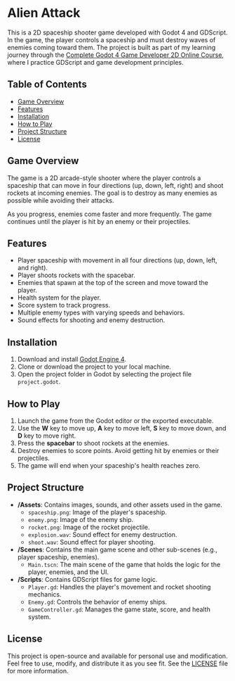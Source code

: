 # Alien Attack

This is a 2D spaceship shooter game developed with Godot 4 and GDScript. In the game, the player controls a spaceship and must destroy waves of enemies coming toward them. The project is built as part of my learning journey through the [Complete Godot 4 Game Developer 2D Online Course](https://www.udemy.com/course/complete-godot-4-game-developer-2d-online-course/), where I practice GDScript and game development principles.

## Table of Contents
- [Game Overview](#game-overview)
- [Features](#features)
- [Installation](#installation)
- [How to Play](#how-to-play)
- [Project Structure](#project-structure)
- [License](#license)

## Game Overview

The game is a 2D arcade-style shooter where the player controls a spaceship that can move in four directions (up, down, left, right) and shoot rockets at incoming enemies. The goal is to destroy as many enemies as possible while avoiding their attacks.

As you progress, enemies come faster and more frequently. The game continues until the player is hit by an enemy or their projectiles.

## Features
- Player spaceship with movement in all four directions (up, down, left, and right).
- Player shoots rockets with the spacebar.
- Enemies that spawn at the top of the screen and move toward the player.
- Health system for the player.
- Score system to track progress.
- Multiple enemy types with varying speeds and behaviors.
- Sound effects for shooting and enemy destruction.

## Installation

1. Download and install [Godot Engine 4](https://godotengine.org/download).
2. Clone or download the project to your local machine.
3. Open the project folder in Godot by selecting the project file `project.godot`.

## How to Play

1. Launch the game from the Godot editor or the exported executable.
2. Use the **W** key to move up, **A** key to move left, **S** key to move down, and **D** key to move right.
3. Press the **spacebar** to shoot rockets at the enemies.
4. Destroy enemies to score points. Avoid getting hit by enemies or their projectiles.
5. The game will end when your spaceship's health reaches zero.

## Project Structure

- **/Assets**: Contains images, sounds, and other assets used in the game.
  - `spaceship.png`: Image of the player's spaceship.
  - `enemy.png`: Image of the enemy ship.
  - `rocket.png`: Image of the rocket projectile.
  - `explosion.wav`: Sound effect for enemy destruction.
  - `shoot.wav`: Sound effect for player shooting.
- **/Scenes**: Contains the main game scene and other sub-scenes (e.g., player spaceship, enemies).
  - `Main.tscn`: The main scene of the game that holds the logic for the player, enemies, and the UI.
- **/Scripts**: Contains GDScript files for game logic.
  - `Player.gd`: Handles the player's movement and rocket shooting mechanics.
  - `Enemy.gd`: Controls the behavior of enemy ships.
  - `GameController.gd`: Manages the game state, score, and health system.

## License

This project is open-source and available for personal use and modification. Feel free to use, modify, and distribute it as you see fit. See the [LICENSE](LICENSE) file for more information.
